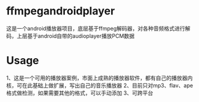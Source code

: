 ffmpegandroidplayer
===

这是一个android播放器项目，底层基于ffmpeg解码器，对各种音频格式进行解码，上层基于android自带的audioplayer播放PCM数据

Usage
===
1、这是一个可用的播放器案例，市面上成熟的播放器软件，都有自己的播放器内核，可在此基础上做扩展，写出自己的音乐播放器
2、目前只对mp3、flav、ape格式做检测，如果需要其他的格式，可以手动添加
3、可跨平台


